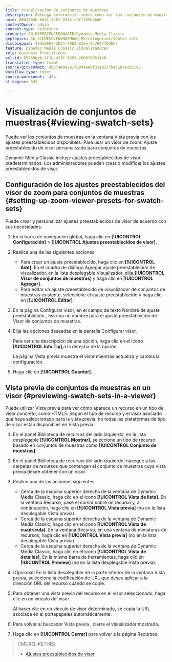 ```yaml
---
title: Visualización de conjuntos de muestras
description: Obtenga información sobre cómo ver los conjuntos de muestras.
uuid: 80df403b-b03f-428f-9784-c3f774567bd0
contentOwner: admin
content-type: reference
products: SG_EXPERIENCEMANAGER/Dynamic-Media-Classic
geptopics: SG_SCENESEVENONDEMAND_PK/categories/swatch_sets
discoiquuid: 48de8604-2bb4-4862-82ee-0c7847f0d0e7
feature: Dynamic Media Classic,Visualizadores
role: Business Practitioner
exl-id: 05769eeb-5f1b-42ff-9392-2669f5051140
translation-type: tm+mt
source-git-commit: eb37440a2917094aae8f32e9337b4c187ec6c1c2
workflow-type: tm+mt
source-wordcount: '454'
ht-degree: 34%

---
```


# Visualización de conjuntos de muestras{#viewing-swatch-sets}

Puede ver los conjuntos de muestras en la ventana Vista previa con los ajustes preestablecidos disponibles. Para usar un visor de zoom: Ajuste preestablecido de visor personalizado para conjuntos de muestras.

Dynamic Media Classic incluye ajustes preestablecidos de visor predeterminados. Los administradores pueden crear o modificar los ajustes preestablecidos de visor.

## Configuración de los ajustes preestablecidos del visor de zoom para conjuntos de muestras {#setting-up-zoom-viewer-presets-for-swatch-sets}

Puede crear y personalizar ajustes preestablecidos de visor de acuerdo con sus necesidades.

1. En la barra de navegación global, haga clic en **[!UICONTROL Configuración]** > **[!UICONTROL Ajustes preestablecidos de visor]**.
1. Realice una de las siguientes acciones:

   * Para crear un ajuste preestablecido, haga clic en **[!UICONTROL Add]**. En el cuadro de diálogo Agregar ajuste preestablecido de visualizador, en la lista desplegable Visualizador, elija **[!UICONTROL Visor de conjuntos de muestras]** y haga clic en **[!UICONTROL Agregar]**.
   * Para editar un ajuste preestablecido de visualizador de conjuntos de muestras existente, seleccione el ajuste preestablecido y haga clic en **[!UICONTROL Editar]**.

1. En la página Configurar visor, en el campo de texto Nombre de ajuste preestablecido , escriba un nombre para el ajuste preestablecido de Visor de conjuntos de muestras.
1. Elija las opciones deseadas en la pantalla Configurar visor. 

   Para ver una descripción de una opción, haga clic en el icono **[!UICONTROL Info Tip]** a la derecha de la opción.

   La página Vista previa muestra el visor mientras actualiza y cambia la configuración.

1. Haga clic en **[!UICONTROL Guardar]**.

## Vista previa de conjuntos de muestras en un visor {#previewing-swatch-sets-in-a-viewer}

Puede utilizar Vista previa para ver cómo aparece un recurso en un tipo de visor concreto, como HTML5. Según el tipo de recurso y el visor asociado que haya seleccionado para la vista previa, no todas las plataformas de tipo de visor están disponibles en Vista previa.

1. En el panel Biblioteca de recursos del lado izquierdo, en la lista desplegable **[!UICONTROL Mostrar]**, seleccione un tipo de recurso basado en conjuntos de muestras como **[!UICONTROL Conjunto de muestras]**.
1. En el panel Biblioteca de recursos del lado izquierdo, navegue a las carpetas de recursos que contengan el conjunto de muestras cuya vista previa desee obtener con un visor.
1. Realice una de las acciones siguientes:

   * Cerca de la esquina superior derecha de la ventana de Dynamic Media Classic, haga clic en el icono **[!UICONTROL Vista de lista]**. En la ventana Recurso, pase el cursor sobre un recurso y, a continuación, haga clic en **[!UICONTROL Vista previa]** (no en la lista desplegable Vista previa).
   * Cerca de la esquina superior derecha de la ventana de Dynamic Media Classic, haga clic en el icono **[!UICONTROL Vista de cuadrícula]**. En la ventana Recurso, en una ventana de miniaturas de recursos, haga clic en **[!UICONTROL Vista previa]** (no en la lista desplegable Vista previa).
   * Cerca de la esquina superior derecha de la ventana de Dynamic Media Classic, haga clic en el icono **[!UICONTROL Vista de detalles]**. En la misma barra de herramientas, haga clic en **[!UICONTROL Preview]** (no en la lista desplegable Vista previa).

1. (Opcional) En la lista desplegable de la parte inferior de la ventana Vista previa, seleccione la codificación de URL que desee aplicar a la dirección URL del recurso cuando se copie.
1. Para obtener una vista previa del recurso en el visor seleccionado, haga clic en un vínculo del visor.

   Al hacer clic en un vínculo de visor determinado, se copia la URL asociada en el portapapeles automáticamente.

1. Para volver al buscador Vista previa , cierre el visualizador mostrado.
1. Haga clic en **[!UICONTROL Cerrar]** para volver a la página Recursos.

>[!MORELIKETHIS]
>
>* [Ajustes preestablecidos de visor](application-setup.md#viewer_presets)


